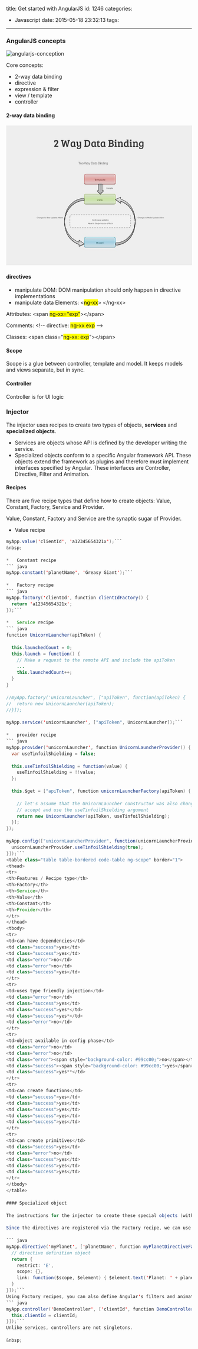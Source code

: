 title: Get started with AngularJS
id: 1246
categories:
  - Javascript
date: 2015-05-18 23:32:13
tags:
---

### AngularJS concepts

![angularjs-conception](/media/angularjs-conception.png)

Core concepts:

*   2-way data binding
*   directive
*   expression &amp; filter
*   view / template
*   controller

#### 2-way data binding

![jogjajs-single-page-application-nganggo-angularjs-17-638](/media/jogjajs-single-page-application-nganggo-angularjs-17-638.jpg)

#### directives

*   manipulate DOM: DOM manipulation should only happen in directive implementations
*   manipulate data
Elements: &lt;<span style="color: #000000; background-color: #ffff00;">ng-xx</span>&gt; &lt;/ng-xx&gt;

Attributes: &lt;span <span style="background-color: #ffff00;">ng-xx="exp"</span>&gt;&lt;/span&gt;

Comments: &lt;!-- directive: <span style="background-color: #ffff00;">ng-xx exp</span> --&gt;

Classes: &lt;span class="<span style="background-color: #ffff00;">ng-xx: exp</span>"&gt;&lt;/span&gt;

#### Scope

Scope is a glue between controller, template and model. It keeps models and views separate, but in sync.

#### Controller

Controller is for UI logic

### Injector

The injector uses recipes to create two types of objects, **services** and **specialized objects**.

*   Services are objects whose API is defined by the developer writing the service.
*   Specialized objects conform to a specific Angular framework API. These objects extend the framework as plugins and therefore must implement interfaces specified by Angular. These interfaces are Controller, Directive, Filter and Animation.

#### Recipes

There are five recipe types that define how to create objects: Value, Constant, Factory, Service and Provider.

Value, Constant, Factory and Service are the synaptic sugar of Provider.

*   Value recipe
``` java
myApp.value('clientId', 'a12345654321x');```
&nbsp;

*   Constant recipe
``` java
myApp.constant('planetName', 'Greasy Giant');```

*   Factory recipe
``` java
myApp.factory('clientId', function clientIdFactory() {
  return 'a12345654321x';
});```

*   Service recipe
``` java
function UnicornLauncher(apiToken) {

  this.launchedCount = 0;
  this.launch = function() {
    // Make a request to the remote API and include the apiToken
    ...
    this.launchedCount++;
  }
}

//myApp.factory('unicornLauncher', ["apiToken", function(apiToken) {
//  return new UnicornLauncher(apiToken);
//}]);

myApp.service('unicornLauncher', ["apiToken", UnicornLauncher]);```

*   provider recipe
``` java
myApp.provider('unicornLauncher', function UnicornLauncherProvider() {
  var useTinfoilShielding = false;

  this.useTinfoilShielding = function(value) {
    useTinfoilShielding = !!value;
  };

  this.$get = ["apiToken", function unicornLauncherFactory(apiToken) {

    // let's assume that the UnicornLauncher constructor was also changed to
    // accept and use the useTinfoilShielding argument
    return new UnicornLauncher(apiToken, useTinfoilShielding);
  }];
});

myApp.config(["unicornLauncherProvider", function(unicornLauncherProvider) {
  unicornLauncherProvider.useTinfoilShielding(true);
}]);```
<table class="table table-bordered code-table ng-scope" border="1">
<thead>
<tr>
<th>Features / Recipe type</th>
<th>Factory</th>
<th>Service</th>
<th>Value</th>
<th>Constant</th>
<th>Provider</th>
</tr>
</thead>
<tbody>
<tr>
<td>can have dependencies</td>
<td class="success">yes</td>
<td class="success">yes</td>
<td class="error">no</td>
<td class="error">no</td>
<td class="success">yes</td>
</tr>
<tr>
<td>uses type friendly injection</td>
<td class="error">no</td>
<td class="success">yes</td>
<td class="success">yes*</td>
<td class="success">yes*</td>
<td class="error">no</td>
</tr>
<tr>
<td>object available in config phase</td>
<td class="error">no</td>
<td class="error">no</td>
<td class="error"><span style="background-color: #99cc00;">no</span></td>
<td class="success"><span style="background-color: #99cc00;">yes</span></td>
<td class="success">yes**</td>
</tr>
<tr>
<td>can create functions</td>
<td class="success">yes</td>
<td class="success">yes</td>
<td class="success">yes</td>
<td class="success">yes</td>
<td class="success">yes</td>
</tr>
<tr>
<td>can create primitives</td>
<td class="success">yes</td>
<td class="error">no</td>
<td class="success">yes</td>
<td class="success">yes</td>
<td class="success">yes</td>
</tr>
</tbody>
</table>

#### Specialized object

The instructions for the injector to create these special objects (with the exception of the Controller objects) use the Factory recipe behind the scenes.

Since the directives are registered via the Factory recipe, we can use the same syntax as with factories.

``` java
myApp.directive('myPlanet', ['planetName', function myPlanetDirectiveFactory(planetName) {
  // directive definition object
  return {
    restrict: 'E',
    scope: {},
    link: function($scope, $element) { $element.text('Planet: ' + planetName); }
  }
}]);```
Using Factory recipes, you can also define Angular's filters and animations, but the controllers are a bit special.
``` java
myApp.controller('DemoController', ['clientId', function DemoController(clientId) {
  this.clientId = clientId;
}]);```
Unlike services, controllers are not singletons.

&nbsp;